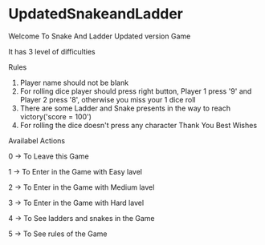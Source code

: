 ﻿# UpdatedSnakeandLadder
Welcome To Snake And Ladder Updated version Game

It has 3 level of difficulties 

Rules

1. Player name should not be blank
2. For rolling dice player should press right button, Player 1 press '9' and Player 2 press '8', otherwise you miss your 1 dice roll
3. There are some Ladder and Snake presents in the way to reach victory('score = 100')
4. For rolling the dice doesn't press any character Thank You Best Wishes

Availabel Actions

 0 -> To Leave this Game
   
 1 -> To Enter in the Game with Easy lavel
  
 2 -> To Enter in the Game with Medium lavel

 3 -> To Enter in the Game with Hard lavel
  
 4 -> To See ladders and snakes in the Game

 5 -> To See rules of the Game 
  
